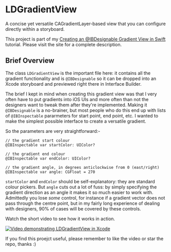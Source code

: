 # LDGradientView
A concise yet versatile CAGradientLayer-based view that you can configure directly within a storyboard.

This project is part of my [Creating an @IBDesignable Gradient View in Swift](https://appcodelabs.com/create-ibdesignable-gradient-view-swift) tutorial. 
Please visit the site for a complete description.

## Brief Overview

The class `LDGradientView` is the important file here: it contains all the gradient functionality and is 
`@IBDesignable` so it can be dropped into an Xcode storyboard and previewed right there in Interface Builder.

The brief I kept in mind when creating this gradient view was that I very often have to put gradients 
into iOS UIs and more often than not the designers want to tweak them after they're implemented. 
Making it `@IBDesignable` is a no-brainer, but most people who do this end up with lists of `@IBInspectable` 
pararmeters for start point, end point, etc. I wanted to make the simplest possible interface to create a 
versatile gradient.

So the parameters are very straightforward:-

    // the gradient start colour
    @IBInspectable var startColor: UIColor?
    
    // the gradient end colour
    @IBInspectable var endColor: UIColor?
    
    // the gradient angle, in degrees anticlockwise from 0 (east/right)
    @IBInspectable var angle: CGFloat = 270
  

`startColor` and `endColor` should be self-explanatory: they are standard colour pickers. But `angle` cuts out 
a lot of fuss: by simply specifying the gradient direction as an angle it makes it so much easier to work with.
Admittedly you lose *some* control, for instance if a gradient vector does not pass through the centre point, 
but in my fairly long experience of dealing with designers, 90% of cases will be covered by these controls.

Watch the short video to see how it works in action.

[![Video demonstrating LDGradientView in Xcode](https://img.youtube.com/vi/s-oqtELkQQU/0.jpg)](https://youtu.be/s-oqtELkQQU)

If you find this proejct useful, please remember to like the video or star the repo, thanks :)
